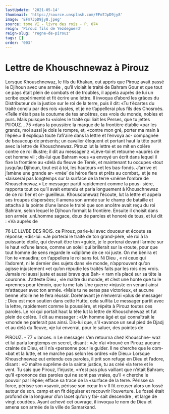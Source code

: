 ```yaml
---
lastUpdate: '2021-05-14'
thumbnail: 'https://source.unsplash.com/EFm7JpD9jy8'
image: 'EFm7JpD9jy8.jpeg'
source: tome VI - livre des rois - P. 074
reign: 'Pirouz fils de Yezdeguerd'
reign-slug: 'regne-de-pirouz'
tags: []
order: '003'
---
```


# Lettre de Khouschnewaz à Pirouz

Lorsque Khouschnewaz, le fils du Khakan, eut appris que Pirouz avait passé le Djihoun avec une armée , qu’il violait le traité de Bahram Gour et que
tout ce pays était plein de combats et de troubles,
il appela auprès de lui un scribe expérimenté et fit
écrire une lettre. Il invoqua d’abord les grâces du Distributeur de la justice sur le roi de la terre, puis il dit: «Tu t’écartes du traité conclu par des rois
«justes, et je ne t’appellerai plus fils des Chosroès. «Telle n’était pas la coutume de tes ancêtres, ces
«rois du monde, nobles et purs. Mais puisque tu «violes le traité qui liait les Perses, que tu jettes
PlIlOUZ. , 75 «dans la poussière la marque de la frontière établie
«par les grands, moi aussi je dois le rompre, et, «contre mon gré, porter ma main à l’épée.» Il
expliqua toute l’afi’aire dans la lettre et l’envoya ac- compagnée de beaucoup de présents; un cavalier éloquent et portant haut la tête partit avec la lettre de Khouschnewaz.
Pirouz lut la lettre et se mit en colère contre ce roi illustre; il dit au messager z «Lève-toi et retourne «auprès de cet homme vil ; dis-lui que Bahram vous «a envoyé un écrit dans lequel il fixe la frontière au
«delà du fleuve de Terek, et maintenant tu occupes «tout jusqu’au Djihoun, tout est à toi, les hauteurs
«et les bas-fonds. J’arrive et j’amène une grande ar-
«mée’ de héros fiers et prêts au combat,. et je ne «laisserai pas longtemps sur la surface de la terre «même l’ombre de Khouschnewaz.»
Le messager partit rapidement comme la pous- sière, rapporta tout ce qu’il avait entendu et parla longuement à Khouschnewaz de ce roi fier et or- gueilleux.
Khouscbnewaz l’écoute, lut la lettre et appela ses troupes dispersées; il amena son armée sur le champ
de bataille et attacha à la pointe d’une lance le traité
que son ancêtre avait reçu du roi Bahram, selon lequel le Djihoun formait la frontière. Ensuite il choisit dans son armée .unLhomme sagace, doux de paroles et honoré de tous, et lui dit : «Va auprès de

76 LE LLVBE DES ROIS.
ce Pirouz, parle-lui avec douceur et écoute sa réponse;
«dis-lui: «Je porterai le traité de ton grand-père,
«le roi à la puissante étoile, qui devrait être ton «guide, je le porterai devant l’armée sur le haut «d’une lance, comme un soleil qui brillerait sur la «route, pour que tout homme de sens regarde le «diplôme de ce roi juste. On me bénira et l’on te «maudira; on t’appellera le roi sans foi. Ni Dieu ,
« ni ceux qui I’adorent, ni le dernier des sujets dans
«le monde, n’approuvent qu’on agisse injustement
«et qu’on répudie les traités faits par les rois des
«rois. Jamais roi aussi juste et aussi brave que Bah- « ram n’a placé sur sa tête la couronne. J’atteste Dieu ,
«le maître du monde, et c’est une honte que tu le «prennes pour témoin, que tu me fais Une guerre «injuste en venant ainsi m’attaquer avec ton armée. «Mais tu ne seras pas victorieux, et aucune benne :étoile ne te fera réussir. Dorénavant je n’enverrai
«plus de messager ; Dieu est mon soutien dans cette Hutte, cela sulfita
Le messager partit avec la lettre, rapidement comme la poussière, et répéta à Pirouz toutes ces paroles. Le roi qui portait haut la tête lut la lettre de Khouschnewaz et fut plein de colère. Il dit au messager : «Un homme âgé et qui connaîtrait le
«monde ne parlerait pas ainsi. Dis-lui que, s’il «avance un seul pied de Djadj et au delà du fleuve, «je lui enverrai, pour le saluer, des pointes de

PIROUZ. - 77 « lances. n Le messager s’en retourna chez Khouschne-
waz et lui parla longtemps en secret, disant : «Je n’ai «trouvé en Pirouz aucune crainte de Dieu, et il n’a «personne pour le guider. Il ne cherche que le com- «bat et la lutte, et ne marche pas selon les ordres «de Dieu.» Lorsque Khouschnewaz eut entendu ces paroles, il prit son refuge en Dieu et l’adore, disant : «O maître suprême de la sainte justice, tu as créé
«la terre et le vent. Tu sais que Pirouz, l’injuste, «n’est pas plus vaillant que n’était Bahram; qu’il
«prononce des paroles qui ne sont pas vraies, qu’il
« cherche le pouvoir par l’épée; efface sa trace de la
«surface de la terre. Périsse sa force, périsse son «savoir, périsse son cœur ln
v Il fit creuser alors un fossé autour de son. camp et en fit déguiser et recouvrir l’ouverture. Le fossé
était profond de la longueur d’un lacet qu’on y fai-
sait descendre , et large de vingt coudées. Ayant achevé cet ouvrage, il invoqua le nom de Dieu et amena son armée de la ville de Samarkand.
